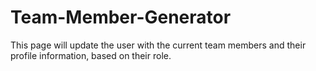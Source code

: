# Team-Member-Generator
This page will update the user with the current team members and their profile information, based on their role. 
